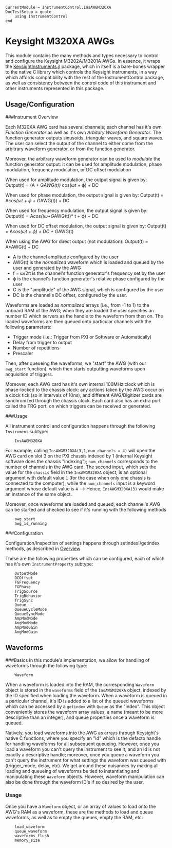 ```@meta
CurrentModule = InstrumentControl.InsAWGM320XA
DocTestSetup = quote
    using InstrumentControl
end
```


# Keysight M320XA AWGs

This module contains the many methods and types necessary to control and configure
the Keysight M3202A/M3201A AWGs. In essence, it wraps the [KeysightInstruments.jl](https://github.com/PainterQubits/KeysightInstruments.jl) package,
which in itself is a bare-bones wrapper to the native C library which controls
the Keysight instruments, in a way which affords compatibility with the rest of the InstrumentControl
package, as well as consistency between the control code of this instrument and other
instruments represented in this package.

## Usage/Configuration

###Instrument Overview

Each M320XA AWG card has several channels; each channel has it's own
*Function Generator* as well as it's own *Arbitary Waveform Generator*. The
function generator outputs sinusoids, triangular waves, and square waves. The user
can select the output of the channel to either come from the arbitrary waveform generator,
or from the function generator.

Moreover, the arbitrary waveform generator can be used to *modulate* the function
generator output: it can be used for amplitude modulation, phase modulation,
frequency modulation, or DC offset modulation

When used for amplitude modulation, the output signal is given by:
Output(t) = (A + G*AWG(t))* cos(ωt + ϕ) + DC  

When used for phase modulation, the output signal is given by:
Output(t) = A*cos(ωt + ϕ + G*AWG(t)) + DC

When used for frequency modulation, the output signal is given by:
Output(t) = A*cos((ω+G*AWG(t))* t + ϕ) + DC

When used for DC offset modulation, the output signal is given by:
Output(t) = A*cos(ωt + ϕ) + DC + G*AWG(t)  

When using the AWG for direct output (not modulation):
Output(t) = A*AWG(t) + DC

- A is the channel amplitude configured by the user
- AWG(t) is the *normalized* waveform which is loaded and queued by the user and generated by the AWG
- f = ω/2π is the channel's function generator's frequency set by the user
- ϕ is the channel's function generator's relative phase configured by the user
- G is the "amplitude" of the AWG signal, which is configured by the user
- DC is the channel's DC offset, configured by the user.

Waveforms are loaded as *normalized* arrays (i.e., from -1 to 1) to the onboard RAM of the AWG;
when they are loaded the user specifies an number ID which servers as the handle to
the waveform from then on. The loaded waveforms are then queued onto particular
channels with the following parameters:
- Trigger mode (i.e.: Trigger from PXI or Software or Automatically)
- Delay from trigger to output
- Number of repetitions
- Prescaler

Then, after queueing the waveforms, we "start" the AWG (with our `awg_start` function),
which then starts outputting waveforms upon acquisition of triggers.

Moreover, each AWG card has it's own internal 100MHz clock which is phase-locked to the
chassis clock: any actions taken by the AWG occur on a clock tick (so in intervals
of 10ns), and different AWG/Digitizer cards are synchronized through the chassis clock.
Each card also has an extra port called the TRG port, on which triggers can be received or generated.

###Usage

All instrument control and configuration happens through the following
`Instrument` subtype:

```@docs
    InsAWGM320XA
```
For example, calling `InsAWGM320XA(3,1,num_channels = 4)` will open the AWG card on slot 3
on the PXI chassis indexed by 1 (internal Keysight software does the chassis "indexing");
`num_channels` corresponds to the number of channels in the AWG card. The second input,
which sets the value for the `chassis` field in the `InsAWGM320XA` object, is an optional
argument with default value `1` (for the case when only one chassis is connected to
the computer), while the `num_channels` input is a keyword argument whose default
value is `4` --> Hence, `InsAWGM320XA(3)` would make an instance of the same object.

Moreover, once waveforms are loaded and queued, each channel's AWG can be started
and checked to see if it's running with the following methods

```@docs
    awg_start
    awg_is_running
```

###Configuration

Configuration/Inspection of settings happens through setindex!/getindex methods, as
described in [Overview](https://painterqubits.github.io/InstrumentControl.jl/latest/ins_meas/)

These are the following properties which can be configured, each of which has it's
own `InstrumentProperty` subtype:

```@docs    
    OutputMode
    DCOffset
    FGFrequency
    FGPhase
    TrigSource
    TrigBehavior
    TrigSync
    Queue
    QueueCycleMode
    QueueSyncMode
    AmpModMode
    AngModMode
    AmpModGain
    AngModGain
```

## Waveforms

###Basics
In this module's implementation, we allow for handling of waveforms through the
following type:

```@docs
    Waveform
```
When a waveform is loaded into the RAM, the corresponding `Waveform` object is
stored in the `waveforms` field of the `InsAWGM320XA` object, indexed by the
ID specified when loading the waveform. When a waveform is queued in a particular
channel, it's ID is added to a list of the queued waveforms which can be accessed
by a `getindex` with `Queue` as the "index". This object conveniently stores the
waveform array values, a name (meant to be more descriptive than an integer), and
queue properties once a waveform is queued.

Natively, you load waveforms into the AWG as arrays through Keysight's native
C functions, where you specify an "id" which is the defacto handle for handling
waveforms for all subsequent queueing. However, once you load a waveform you can't
query the instrument to see it, and an id is not exactly a descriptive handle; moreover,
once you queue a waveform you can't query the instrument for what settings the waveform
was queued with (trigger_mode, delay, etc). We get around these nuisances by making
all loading and queueing of waveforms be tied to instantiating and manipulating these
`Waveform` objects. However, waveform manipulation can also be done through the
waveform ID's if so desired by the user.

### Usage

Once you have a `Waveform` object, or an array of values to load onto the AWG's RAM
as a waveform, these are the methods to load and queue waveforms, as well as to
empty the queues, empty the RAM, etc:

```@docs
    load_waveform
    queue_waveform
    waveforms_flush
    memory_size
```
